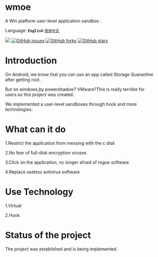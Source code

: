 # wmoe
A Win platform user-level application sandbox .

Language: 
**`English`** 
[`简体中文`](https://github.com/Mlikiowa/wmoe/blob/main/Readme_Zh.md)


[![](https://img.shields.io/github/license/MliKiowa/wmoe?style=flat-square)](https://github.com/MliKiowa/wmoe/blob/master/LICENSE)
[![GitHub issues](https://img.shields.io/github/issues/MliKiowa/wmoe?style=flat-square)](https://github.com/MliKiowa/wmoe/issues)
[![GitHub forks](https://img.shields.io/github/forks/MliKiowa/wmoe?style=flat-square)](https://github.com/MliKiowa/wmoe/network)
[![GitHub stars](https://img.shields.io/github/stars/MliKiowa/wmoe?style=flat-square)](https://github.com/MliKiowa/wmoe/stargazers)
# Introduction
On Android, we know that you can use an app called Storage Quarantine after getting root.

But on windows,by powershadow? VMware?This is really terrible for users.so this project was created.

We implemented a user-level sandboxes through hook and more technologies.
# What can it do 
1.Restrict the application from messing with the c disk

2.No fear of full-disk encryption viruses 

3.Click on the application, no longer afraid of rogue software 

4.Replace useless antivirus software 

# Use Technology  
1.Virtual

2.Hook
# Status of the project 
The project was established and is being implemented.
